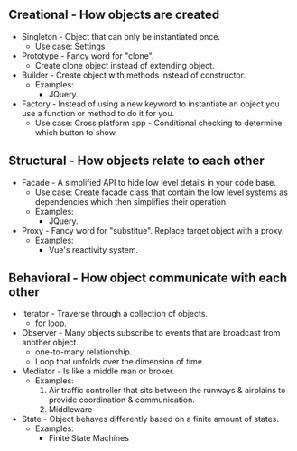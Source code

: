 ## Creational - How objects are created
- Singleton - Object that can only be instantiated once. 
	- Use case: Settings
- Prototype - Fancy word for "clone". 
	- Create clone object instead of extending object.
- Builder - Create object with methods instead of constructor. 
	- Examples: 
		- JQuery.
- Factory - Instead of using a new keyword to instantiate an object you use a function or method to do it for you. 
	- Use case: Cross platform app - Conditional checking to determine which button to show.

## Structural - How objects relate to each other
- Facade - A simplified API to hide low level details in your code base. 
	- Use case: Create facade class that contain the low level systems as dependencies which then simplifies their operation. 
	- Examples: 
		- JQuery.
- Proxy - Fancy word for "substitue". Replace target object with a proxy. 
	- Examples: 
		- Vue's reactivity system.

## Behavioral - How object communicate with each other
- Iterator - Traverse through a collection of objects. 
	- for loop.
- Observer - Many objects subscribe to events that are broadcast from another object. 
	- one-to-many relationship. 
	- Loop that unfolds over the dimension of time.
- Mediator - Is like a middle man or broker. 
	- Examples: 
		1. Air traffic controller that sits between the runways & airplains to provide coordination & communication. 
		2. Middleware
- State - Object behaves differently based on a finite amount of states. 
	- Examples: 
		- Finite State Machines